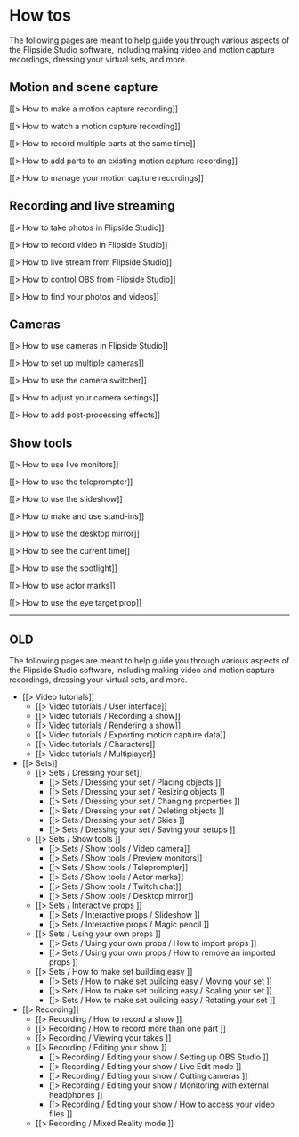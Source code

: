 # How tos

The following pages are meant to help guide you through various aspects of the Flipside Studio software, including making video and motion capture recordings, dressing your virtual sets, and more.

## Motion and scene capture

[[> How to make a motion capture recording]]

[[> How to watch a motion capture recording]]

[[> How to record multiple parts at the same time]]

[[> How to add parts to an existing motion capture recording]]

[[> How to manage your motion capture recordings]]

## Recording and live streaming

[[> How to take photos in Flipside Studio]]

[[> How to record video in Flipside Studio]]

[[> How to live stream from Flipside Studio]]

[[> How to control OBS from Flipside Studio]]

[[> How to find your photos and videos]]

## Cameras

[[> How to use cameras in Flipside Studio]]

[[> How to set up multiple cameras]]

[[> How to use the camera switcher]]

[[> How to adjust your camera settings]]

[[> How to add post-processing effects]]

## Show tools

[[> How to use live monitors]]

[[> How to use the teleprompter]]

[[> How to use the slideshow]]

[[> How to make and use stand-ins]]

[[> How to use the desktop mirror]]

[[> How to see the current time]]

[[> How to use the spotlight]]

[[> How to use actor marks]]

[[> How to use the eye target prop]]

---

## OLD

The following pages are meant to help guide you through various aspects of the Flipside Studio software, including making video and motion capture recordings, dressing your virtual sets, and more.

* [[> Video tutorials]]
  * [[> Video tutorials / User interface]]
  * [[> Video tutorials / Recording a show]]
  * [[> Video tutorials / Rendering a show]]
  * [[> Video tutorials / Exporting motion capture data]]
  * [[> Video tutorials / Characters]]
  * [[> Video tutorials / Multiplayer]]
* [[> Sets]]
	* [[> Sets / Dressing your set]]
		* [[> Sets / Dressing your set / Placing objects ]]
		* [[> Sets / Dressing your set / Resizing objects ]]
		* [[> Sets / Dressing your set / Changing properties ]]
		* [[> Sets / Dressing your set / Deleting objects ]]
		* [[> Sets / Dressing your set / Skies ]]
		* [[> Sets / Dressing your set / Saving your setups ]]
	* [[> Sets / Show tools ]]
		* [[> Sets / Show tools / Video camera]]
		* [[> Sets / Show tools / Preview monitors]]
		* [[> Sets / Show tools / Teleprompter]]
		* [[> Sets / Show tools / Actor marks]]
		* [[> Sets / Show tools / Twitch chat]]
		* [[> Sets / Show tools / Desktop mirror]]
	* [[> Sets / Interactive props ]]
		* [[> Sets / Interactive props / Slideshow ]]
		* [[> Sets / Interactive props / Magic pencil ]]
	* [[> Sets / Using your own props ]]
		* [[> Sets / Using your own props / How to import props ]]
		* [[> Sets / Using your own props / How to remove an imported props ]]
	* [[> Sets / How to make set building easy ]]
		* [[> Sets / How to make set building easy / Moving your set ]]
		* [[> Sets / How to make set building easy / Scaling your set ]]
		* [[> Sets / How to make set building easy / Rotating your set ]]
* [[> Recording]]
	* [[> Recording / How to record a show ]]
	* [[> Recording / How to record more than one part ]]
	* [[> Recording / Viewing your takes ]]
	* [[> Recording / Editing your show ]]
		* [[> Recording / Editing your show / Setting up OBS Studio ]]
		* [[> Recording / Editing your show / Live Edit mode ]]
		* [[> Recording / Editing your show / Cutting cameras ]]
		* [[> Recording / Editing your show / Monitoring with external headphones ]]
		* [[> Recording / Editing your show / How to access your video files ]]
	* [[> Recording / Mixed Reality mode ]]
